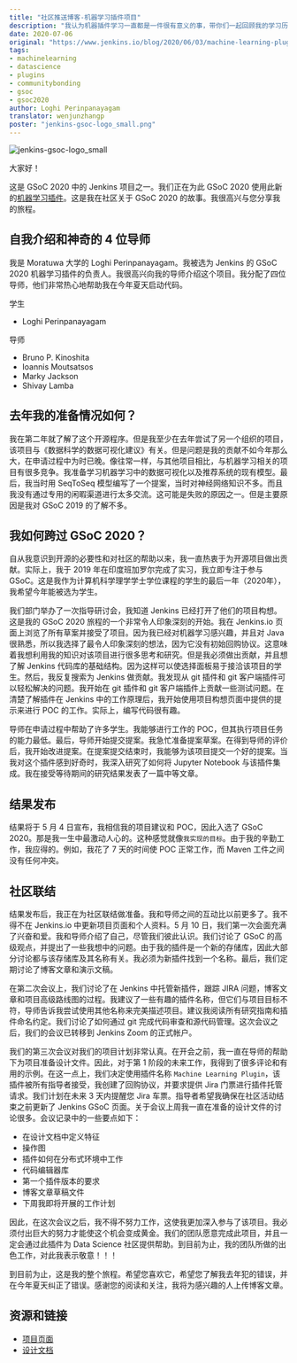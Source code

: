 ```yaml
---
title: "社区推送博客-机器学习插件项目"
description: "我认为机器插件学习一直都是一件很有意义的事，带你们一起回顾我的学习历程"
date: 2020-07-06
original: "https://www.jenkins.io/blog/2020/06/03/machine-learning-plugin-community-bonding/"
tags:
- machinelearning
- datascience
- plugins
- communitybonding
- gsoc
- gsoc2020
author: Loghi Perinpanayagam
translator: wenjunzhangp
poster: "jenkins-gsoc-logo_small.png"
---
```


![jenkins-gsoc-logo_small](jenkins-gsoc-logo_small.png)

大家好！

这是 GSoC 2020 中的 Jenkins 项目之一。我们正在为此 GSoC 2020 使用此新的[机器学习插件](https://www.jenkins.io/projects/gsoc/2020/projects/machine-learning/)。这是我在社区关于 GSoC 2020 的故事。我很高兴与您分享我的旅程。

## 自我介绍和神奇的 4 位导师

我是 Moratuwa 大学的 Loghi Perinpanayagam。我被选为 Jenkins 的 GSoC 2020 机器学习插件的负责人。我很高兴向我的导师介绍这个项目。我分配了四位导师，他们非常热心地帮助我在今年夏天启动代码。

学生

* Loghi Perinpanayagam

导师

* Bruno P. Kinoshita
* Ioannis Moutsatsos
* Marky Jackson
* Shivay Lamba

## 去年我的准备情况如何？

我在第二年就了解了这个开源程序。但是我至少在去年尝试了另一个组织的项目，该项目与《数据科学的数据可视化建议》有关。但是问题是我的贡献不如今年那么大，在申请过程中为时已晚。像往常一样，与其他项目相比，与机器学习相关的项目有很多竞争。我准备学习机器学习中的数据可视化以及推荐系统的现有模型。最后，我当时用 SeqToSeq 模型编写了一个提案，当时对神经网络知识不多。而且我没有通过专用的闲暇渠道进行太多交流。这可能是失败的原因之一。但是主要原因是我对 GSoC 2019 的了解不多。

## 我如何跨过 GSoC 2020？

自从我意识到开源的必要性和对社区的帮助以来，我一直热衷于为开源项目做出贡献。实际上，我于 2019 年在印度班加罗尔完成了实习，我立即专注于参与 GSoC。这是我作为计算机科学理学学士学位课程的学生的最后一年（2020年），我希望今年能被选为学生。

我们部门举办了一次指导研讨会，我知道 Jenkins 已经打开了他们的项目构想。这是我的 GSoC 2020 旅程的一个非常令人印象深刻的开始。我在 Jenkins.io 页面上浏览了所有草案并接受了项目。因为我已经对机器学习感兴趣，并且对 Java 很熟悉，所以我选择了最令人印象深刻的想法，因为它没有初始回购协议。这意味着我想利用我的知识对该项目进行很多思考和研究。但是我必须做出贡献，并且想了解 Jenkins 代码库的基础结构。因为这样可以使选择面板易于接洽该项目的学生。然后，我反复搜索为 Jenkins 做贡献。我发现从 git 插件和 git 客户端插件可以轻松解决的问题。我开始在 git 插件和 git 客户端插件上贡献一些测试问题。在清楚了解插件在 Jenkins 中的工作原理后，我开始使用项目构想页面中提供的提示来进行 POC 的工作。实际上，编写代码很有趣。

导师在申请过程中帮助了许多学生。我能够进行工作的 POC，但其执行项目任务的能力最低。最后，导师开始提交提案。我急忙准备提案草案。在得到导师的评价后，我开始改进提案。在提案提交结束时，我能够为该项目提交一个好的提案。当我对这个插件感到好奇时，我深入研究了如何将 Jupyter Notebook 与该插件集成。我在接受等待期间的研究结果发表了一篇中等文章。

## 结果发布

结果将于 5 月 4 日宣布，我相信我的项目建议和 POC，因此入选了 GSoC 2020。那是我一生中最激动人心的。这种感觉就像`我实现的目标`。由于我的辛勤工作，我应得的。例如，我花了 7 天的时间使 POC 正常工作，而 Maven 工件之间没有任何冲突。

## 社区联结

结果发布后，我正在为社区联结做准备。我和导师之间的互动比以前更多了。我不得不在 Jenkins.io 中更新项目页面和个人资料。5 月 10 日，我们第一次会面充满了兴奋和爱。我和导师介绍了自己，尽管我们彼此认识。我们讨论了 GSoC 的高级观点，并提出了一些我想中的问题。由于我的插件是一个新的存储库，因此大部分讨论都与该存储库及其名称有关。我必须为新插件找到一个名称。最后，我们定期讨论了博客文章和演示文稿。

在第二次会议上，我们讨论了在 Jenkins 中托管新插件，跟踪 JIRA 问题，博客文章和项目高级路线图的过程。我建议了一些有趣的插件名称，但它们与项目目标不符，导师告诉我尝试使用其他名称来完美描述项目。建议我阅读所有研究指南和插件命名约定。我们讨论了如何通过 git 完成代码审查和源代码管理。这次会议之后，我们的会议已转移到 Jenkins Zoom 的正式帐户。

我们的第三次会议对我们的项目计划非常认真。在开会之前，我一直在导师的帮助下为项目准备设计文件。因此，对于第 1 阶段的未来工作，我得到了很多评论和有用的示例。在这一点上，我们决定使用插件名称 `Machine Learning Plugin`，该插件被所有指导者接受，我创建了回购协议，并要求提供 Jira 门票进行插件托管请求。我们计划在未来 3 天内提醒您 Jira 车票。指导者希望我确保在社区活动结束之前更新了 Jenkins GSoC 页面。关于会议上周我一直在准备的设计文件的讨论很多。会议记录中的一些要点如下：

* 在设计文档中定义特征
* 操作图
* 插件如何在分布式环境中工作
* 代码编辑器库
* 第一个插件版本的要求
* 博客文章草稿文件
* 下周我即将开展的工作计划

因此，在这次会议之后，我不得不努力工作，这使我更加深入参与了该项目。我必须付出巨大的努力才能使这个机会变成黄金。我们的团队愿意完成此项目，并且一定会通过此插件为 Data Science 社区提供帮助。到目前为止，我的团队所做的出色工作，对此我表示敬意！！！

到目前为止，这是我的整个旅程。希望您喜欢它，希望您了解我去年犯的错误，并在今年夏天纠正了错误。感谢您的阅读和关注，我将为感兴趣的人上传博客文章。

## 资源和链接

* [项目页面](https://www.jenkins.io/projects/gsoc/2020/projects/machine-learning/)
* [设计文档](https://docs.google.com/document/d/10FjktNmWpdjgbGg3tEViadV_JNevn9W0sMOu-bF8m-o/edit)